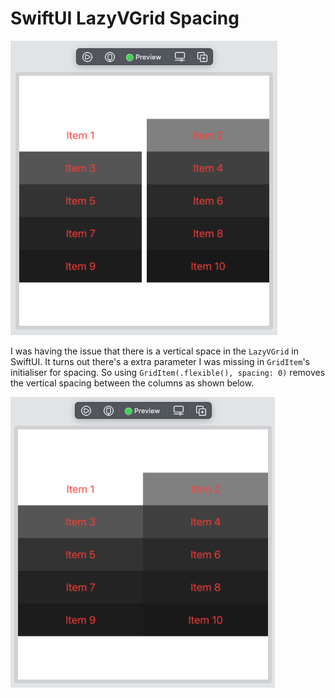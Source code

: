 # SwiftUI LazyVGrid Spacing

![Before](Before.png)

I was having the issue that there is a vertical space in the `LazyVGrid` in SwiftUI. It turns out there's a extra parameter I was missing in `GridItem`'s initialiser for spacing. So using `GridItem(.flexible(), spacing: 0)` removes the vertical spacing between the columns as shown below.

![After](After.png)